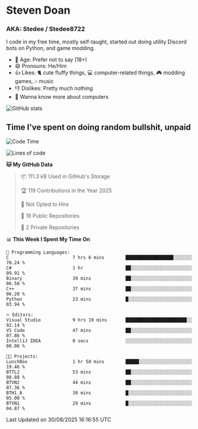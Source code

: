 # Steven Doan
### AKA: Stedee / Stedee8722
I code in my free time, mostly self-taught, started out doing utility Discord bots on Python, and game modding.

- 🤔 Age: Prefer not to say (18+)
- 😄 Pronouns: He/Him
- 👍 Likes: 🐈 cute fluffy things, 💻 computer-related things, 🎮 modding games, 🎶 music
- 👎 Dislikes: Pretty much nothing
- 🥹 Wanna know more about computers

![GitHub stats](https://github-readme-stats-iota-mocha-40.vercel.app/api?username=Stedee8722&show=prs_merged,prs_merged_percentage&show_icons=true&theme=transparent)

## Time I've spent on doing random bullshit, unpaid
<!--START_SECTION:Time I've spent on doing random bullshit, unpaid-->
![Code Time](http://img.shields.io/badge/Code%20Time-321%20hrs%2025%20mins-blue)

![Lines of code](https://img.shields.io/badge/From%20Hello%20World%20I%27ve%20Written-87.2%20thousand%20lines%20of%20code-blue)

**🐱 My GitHub Data** 

> 📦 111.3 kB Used in GitHub's Storage 
 > 
> 🏆 119 Contributions in the Year 2025
 > 
> 🚫 Not Opted to Hire
 > 
> 📜 19 Public Repositories 
 > 
> 🔑 2 Private Repositories 
 > 
📊 **This Week I Spent My Time On** 

```text
💬 Programming Languages: 
C                        7 hrs 6 mins        ██████████████████░░░░░░░   70.24 % 
C#                       1 hr                ██░░░░░░░░░░░░░░░░░░░░░░░   09.91 % 
Binary                   39 mins             ██░░░░░░░░░░░░░░░░░░░░░░░   06.50 % 
C++                      37 mins             ██░░░░░░░░░░░░░░░░░░░░░░░   06.20 % 
Python                   23 mins             █░░░░░░░░░░░░░░░░░░░░░░░░   03.94 % 

🔥 Editors: 
Visual Studio            9 hrs 19 mins       ███████████████████████░░   92.14 % 
VS Code                  47 mins             ██░░░░░░░░░░░░░░░░░░░░░░░   07.86 % 
IntelliJ IDEA            0 secs              ░░░░░░░░░░░░░░░░░░░░░░░░░   00.00 % 

🐱‍💻 Projects: 
LunchBox                 1 hr 58 mins        █████░░░░░░░░░░░░░░░░░░░░   19.46 % 
BTTL2                    53 mins             ██░░░░░░░░░░░░░░░░░░░░░░░   08.88 % 
BTVN2                    44 mins             ██░░░░░░░░░░░░░░░░░░░░░░░   07.36 % 
BTH1_A                   30 mins             █░░░░░░░░░░░░░░░░░░░░░░░░   05.00 % 
BTVN1                    29 mins             █░░░░░░░░░░░░░░░░░░░░░░░░   04.87 % 
```


 Last Updated on 30/08/2025 16:16:55 UTC
<!--END_SECTION:Time I've spent on doing random bullshit, unpaid-->
